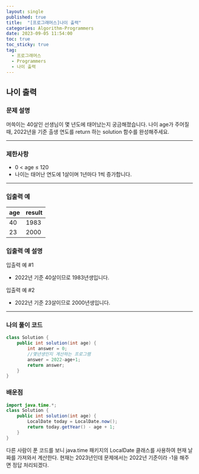 ```yaml
---
layout: single
published: true
title:  "[프로그래머스]나이 출력"
categories: Algorithm-Programmers
date: 2023-09-05 11:54:00
toc: true
toc_sticky: true
tag:   
  - 프로그래머스
  - Programmers
  - 나이 출력
---
```


## 나이 출력

### 문제 설명
머쓱이는 40살인 선생님이 몇 년도에 태어났는지 궁금해졌습니다. 나이 age가 주어질 때, 2022년을 기준 출생 연도를 return 하는 solution 함수를 완성해주세요.



----------------

### 제한사항

* 0 < age ≤ 120
* 나이는 태어난 연도에 1살이며 1년마다 1씩 증가합니다.


----------------

### 입출력 예

|age   |result|
|---|---|
|40   |   	1983|
|23	|2000|


### 입출력 예 설명

입출력 예 #1
* 2022년 기준 40살이므로 1983년생입니다.
  
입출력 예 #2
* 2022년 기준 23살이므로 2000년생입니다.




----------------

### 나의 풀이 코드

```java
class Solution {
    public int solution(int age) {
        int answer = 0;
        //몇년생인지 계산하는 프로그램
        answer = 2022-age+1;
        return answer;
    }
}
```
<p>

</p>



### 배운점

```java
import java.time.*;
class Solution {
    public int solution(int age) {
        LocalDate today = LocalDate.now();
        return today.getYear() - age + 1;
    }
}

```
<p>
다른 사람이 푼 코드를 보니 java.time 패키지의 LocalDate 클래스를 사용하여 현재 날짜를 가져와서 계산한다. 현재는 2023년인데 문제에서는 2022년 기준이라 -1을 해주면 정답 처리되겠다. 
</p>

<p>

</p>


